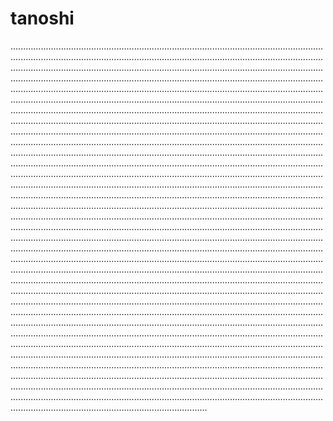 # tanoshi

......................................................................................................................................................................................................................................................................................................................................................................................................................................................................................................................................................................................................................................................................................................................................................................................................................................................................................................................................................................................................................................................................................................................................................................................................................................................................................................................................................................................................................................................................................................................................................................................................................................................................................................................................................................................................................................................................................................................................................................................................................................................................................................................................................................................................................................................................................................................................................................................................................................................................................................................................................................................................................................................................................................................................................................................................................................................................................................................................................................................................................................................................................................................................................................................................................................................................................................................................................................................................................................................................................................................................................................................................................................................................................................................................................................................................................................................................................................................................................................................................................................................................................................................................................................................................................................................................................................................................................................................................................................................................
